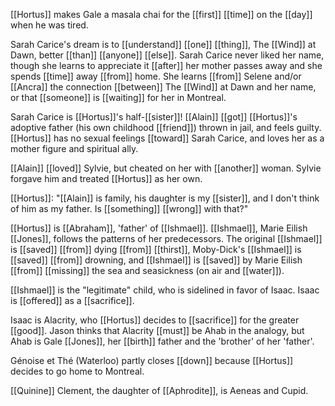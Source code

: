 [[Hortus]] makes Gale a masala chai for the [[first]] [[time]] on the [[day]] when he was tired.  
  
Sarah Carice's dream is to [[understand]] [[one]] [[thing]], The [[Wind]] at Dawn, better [[than]] [[anyone]] [[else]]. Sarah Carice never liked her name, though she learns to appreciate it [[after]] her mother passes away and she spends [[time]] away [[from]] home. She learns [[from]] Selene and/or [[Ancra]] the connection [[between]] The [[Wind]] at Dawn and her name, or that [[someone]] is [[waiting]] for her in Montreal.  
  
Sarah Carice is [[Hortus]]'s half-[[sister]]! [[Alain]] [[got]] [[Hortus]]'s adoptive father (his own childhood [[friend]]) thrown in jail, and feels guilty. [[Hortus]] has no sexual feelings [[toward]] Sarah Carice, and loves her as a mother figure and spiritual ally.  
  
[[Alain]] [[loved]] Sylvie, but cheated on her with [[another]] woman. Sylvie forgave him and treated [[Hortus]] as her own.  
  
[[Hortus]]: "[[Alain]] is family, his daughter is my [[sister]], and I don't think of him as my father. Is [[something]] [[wrong]] with that?"  
  
[[Hortus]] is [[Abraham]], 'father' of [[Ishmael]]. [[Ishmael]], Marie Eilish [[Jones]], follows the patterns of her predecessors. The original [[Ishmael]] is [[saved]] [[from]] dying [[from]] [[thirst]], Moby-Dick's [[Ishmael]] is [[saved]] [[from]] drowning, and [[Ishmael]] is [[saved]] by Marie Eilish [[from]] [[missing]] the sea and seasickness (on air and [[water]]).  
  
[[Ishmael]] is the "legitimate" child, who is sidelined in favor of Isaac. Isaac is [[offered]] as a [[sacrifice]].  
  
Isaac is Alacrity, who [[Hortus]] decides to [[sacrifice]] for the greater [[good]]. Jason thinks that Alacrity [[must]] be Ahab in the analogy, but Ahab is Gale [[Jones]], her [[birth]] father and the 'brother' of her 'father'.  
  
Génoise et Thé (Waterloo) partly closes [[down]] because [[Hortus]] decides to go home to Montreal.  
  
[[Quinine]] Clement, the daughter of [[Aphrodite]], is Aeneas and Cupid.